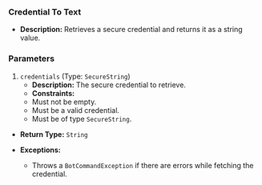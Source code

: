 ### Credential To Text

- **Description:** Retrieves a secure credential and returns it as a string value.

### Parameters

1. `credentials` (Type: `SecureString`)
    - **Description:** The secure credential to retrieve.
    - **Constraints:**
    - Must not be empty.
    - Must be a valid credential.
    - Must be of type `SecureString`.

- **Return Type:** `String`

- **Exceptions:**
    - Throws a `BotCommandException` if there are errors while fetching the credential.